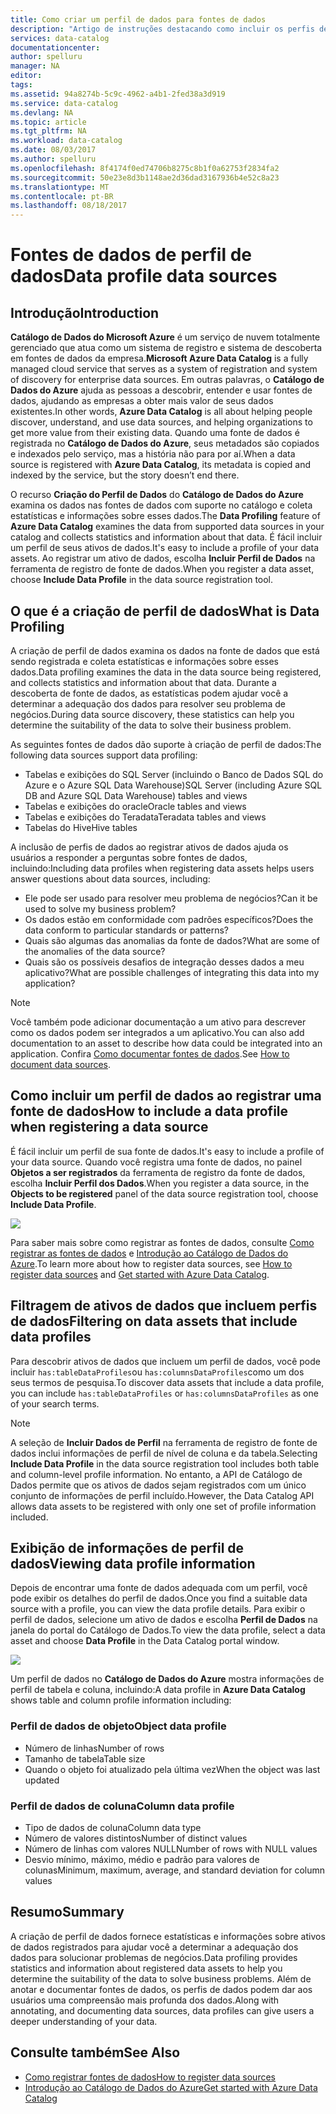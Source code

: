 ```yaml
---
title: Como criar um perfil de dados para fontes de dados
description: "Artigo de instruções destacando como incluir os perfis de dados nos níveis da tabela e da coluna ao registrar as fontes de dados no Catálogo de Dados do Azure e como usar os perfis de dados para entender as fontes de dados."
services: data-catalog
documentationcenter: 
author: spelluru
manager: NA
editor: 
tags: 
ms.assetid: 94a8274b-5c9c-4962-a4b1-2fed38a3d919
ms.service: data-catalog
ms.devlang: NA
ms.topic: article
ms.tgt_pltfrm: NA
ms.workload: data-catalog
ms.date: 08/03/2017
ms.author: spelluru
ms.openlocfilehash: 8f4174f0ed74706b8275c8b1f0a62753f2834fa2
ms.sourcegitcommit: 50e23e8d3b1148ae2d36dad3167936b4e52c8a23
ms.translationtype: MT
ms.contentlocale: pt-BR
ms.lasthandoff: 08/18/2017
---
```

# <a name="data-profile-data-sources"></a><span data-ttu-id="a3d88-103">Fontes de dados de perfil de dados</span><span class="sxs-lookup"><span data-stu-id="a3d88-103">Data profile data sources</span></span>
## <a name="introduction"></a><span data-ttu-id="a3d88-104">Introdução</span><span class="sxs-lookup"><span data-stu-id="a3d88-104">Introduction</span></span>
<span data-ttu-id="a3d88-105">**Catálogo de Dados do Microsoft Azure** é um serviço de nuvem totalmente gerenciado que atua como um sistema de registro e sistema de descoberta em fontes de dados da empresa.</span><span class="sxs-lookup"><span data-stu-id="a3d88-105">**Microsoft Azure Data Catalog** is a fully managed cloud service that serves as a system of registration and system of discovery for enterprise data sources.</span></span> <span data-ttu-id="a3d88-106">Em outras palavras, o **Catálogo de Dados do Azure** ajuda as pessoas a descobrir, entender e usar fontes de dados, ajudando as empresas a obter mais valor de seus dados existentes.</span><span class="sxs-lookup"><span data-stu-id="a3d88-106">In other words, **Azure Data Catalog** is all about helping people discover, understand, and use data sources, and helping organizations to get more value from their existing data.</span></span> <span data-ttu-id="a3d88-107">Quando uma fonte de dados é registrada no **Catálogo de Dados do Azure**, seus metadados são copiados e indexados pelo serviço, mas a história não para por aí.</span><span class="sxs-lookup"><span data-stu-id="a3d88-107">When a data source is registered with **Azure Data Catalog**, its metadata is copied and indexed by the service, but the story doesn’t end there.</span></span>

<span data-ttu-id="a3d88-108">O recurso **Criação do Perfil de Dados** do **Catálogo de Dados do Azure** examina os dados nas fontes de dados com suporte no catálogo e coleta estatísticas e informações sobre esses dados.</span><span class="sxs-lookup"><span data-stu-id="a3d88-108">The **Data Profiling** feature of **Azure Data Catalog** examines the data from supported data sources in your catalog and collects statistics and information about that data.</span></span> <span data-ttu-id="a3d88-109">É fácil incluir um perfil de seus ativos de dados.</span><span class="sxs-lookup"><span data-stu-id="a3d88-109">It's easy to include a profile of your data assets.</span></span> <span data-ttu-id="a3d88-110">Ao registrar um ativo de dados, escolha **Incluir Perfil de Dados** na ferramenta de registro de fonte de dados.</span><span class="sxs-lookup"><span data-stu-id="a3d88-110">When you register a data asset, choose **Include Data Profile** in the data source registration tool.</span></span>

## <a name="what-is-data-profiling"></a><span data-ttu-id="a3d88-111">O que é a criação de perfil de dados</span><span class="sxs-lookup"><span data-stu-id="a3d88-111">What is Data Profiling</span></span>
<span data-ttu-id="a3d88-112">A criação de perfil de dados examina os dados na fonte de dados que está sendo registrada e coleta estatísticas e informações sobre esses dados.</span><span class="sxs-lookup"><span data-stu-id="a3d88-112">Data profiling examines the data in the data source being registered, and collects statistics and information about that data.</span></span> <span data-ttu-id="a3d88-113">Durante a descoberta de fonte de dados, as estatísticas podem ajudar você a determinar a adequação dos dados para resolver seu problema de negócios.</span><span class="sxs-lookup"><span data-stu-id="a3d88-113">During data source discovery, these statistics can help you determine the suitability of the data to solve their business problem.</span></span>

<!-- In [How to discover data sources](data-catalog-how-to-discover.md), you learn about **Azure Data Catalog's** extensive search capabilities including searching for data assets that have a profile. See [How to include a data profile when registering a data source](#howto). -->

<span data-ttu-id="a3d88-114">As seguintes fontes de dados dão suporte à criação de perfil de dados:</span><span class="sxs-lookup"><span data-stu-id="a3d88-114">The following data sources support data profiling:</span></span>

* <span data-ttu-id="a3d88-115">Tabelas e exibições do SQL Server (incluindo o Banco de Dados SQL do Azure e o Azure SQL Data Warehouse)</span><span class="sxs-lookup"><span data-stu-id="a3d88-115">SQL Server (including Azure SQL DB and Azure SQL Data Warehouse) tables and views</span></span>
* <span data-ttu-id="a3d88-116">Tabelas e exibições do oracle</span><span class="sxs-lookup"><span data-stu-id="a3d88-116">Oracle tables and views</span></span>
* <span data-ttu-id="a3d88-117">Tabelas e exibições do Teradata</span><span class="sxs-lookup"><span data-stu-id="a3d88-117">Teradata tables and views</span></span>
* <span data-ttu-id="a3d88-118">Tabelas do Hive</span><span class="sxs-lookup"><span data-stu-id="a3d88-118">Hive tables</span></span>

<span data-ttu-id="a3d88-119">A inclusão de perfis de dados ao registrar ativos de dados ajuda os usuários a responder a perguntas sobre fontes de dados, incluindo:</span><span class="sxs-lookup"><span data-stu-id="a3d88-119">Including data profiles when registering data assets helps users answer questions about data sources, including:</span></span>

* <span data-ttu-id="a3d88-120">Ele pode ser usado para resolver meu problema de negócios?</span><span class="sxs-lookup"><span data-stu-id="a3d88-120">Can it be used to solve my business problem?</span></span>
* <span data-ttu-id="a3d88-121">Os dados estão em conformidade com padrões específicos?</span><span class="sxs-lookup"><span data-stu-id="a3d88-121">Does the data conform to particular standards or patterns?</span></span>
* <span data-ttu-id="a3d88-122">Quais são algumas das anomalias da fonte de dados?</span><span class="sxs-lookup"><span data-stu-id="a3d88-122">What are some of the anomalies of the data source?</span></span>
* <span data-ttu-id="a3d88-123">Quais são os possíveis desafios de integração desses dados a meu aplicativo?</span><span class="sxs-lookup"><span data-stu-id="a3d88-123">What are possible challenges of integrating this data into my application?</span></span>

> [!NOTE]
> <span data-ttu-id="a3d88-124">Você também pode adicionar documentação a um ativo para descrever como os dados podem ser integrados a um aplicativo.</span><span class="sxs-lookup"><span data-stu-id="a3d88-124">You can also add documentation to an asset to describe how data could be integrated into an application.</span></span> <span data-ttu-id="a3d88-125">Confira [Como documentar fontes de dados](data-catalog-how-to-documentation.md).</span><span class="sxs-lookup"><span data-stu-id="a3d88-125">See [How to document data sources](data-catalog-how-to-documentation.md).</span></span>
>
>

<a name="howto"/>

## <a name="how-to-include-a-data-profile-when-registering-a-data-source"></a><span data-ttu-id="a3d88-126">Como incluir um perfil de dados ao registrar uma fonte de dados</span><span class="sxs-lookup"><span data-stu-id="a3d88-126">How to include a data profile when registering a data source</span></span>
<span data-ttu-id="a3d88-127">É fácil incluir um perfil de sua fonte de dados.</span><span class="sxs-lookup"><span data-stu-id="a3d88-127">It's easy to include a profile of your data source.</span></span> <span data-ttu-id="a3d88-128">Quando você registra uma fonte de dados, no painel **Objetos a ser registrados** da ferramenta de registro da fonte de dados, escolha **Incluir Perfil dos Dados**.</span><span class="sxs-lookup"><span data-stu-id="a3d88-128">When you register a data source, in the **Objects to be registered** panel of the data source registration tool, choose **Include Data Profile**.</span></span>

![](media/data-catalog-data-profile/data-catalog-register-profile.png)

<span data-ttu-id="a3d88-129">Para saber mais sobre como registrar as fontes de dados, consulte [Como registrar as fontes de dados](data-catalog-how-to-register.md) e [Introdução ao Catálogo de Dados do Azure](data-catalog-get-started.md).</span><span class="sxs-lookup"><span data-stu-id="a3d88-129">To learn more about how to register data sources, see [How to register data sources](data-catalog-how-to-register.md) and [Get started with Azure Data Catalog](data-catalog-get-started.md).</span></span>

## <a name="filtering-on-data-assets-that-include-data-profiles"></a><span data-ttu-id="a3d88-130">Filtragem de ativos de dados que incluem perfis de dados</span><span class="sxs-lookup"><span data-stu-id="a3d88-130">Filtering on data assets that include data profiles</span></span>
<span data-ttu-id="a3d88-131">Para descobrir ativos de dados que incluem um perfil de dados, você pode incluir `has:tableDataProfiles`ou `has:columnsDataProfiles`como um dos seus termos de pesquisa.</span><span class="sxs-lookup"><span data-stu-id="a3d88-131">To discover data assets that include a data profile, you can include `has:tableDataProfiles` or `has:columnsDataProfiles` as one of your search terms.</span></span>

> [!NOTE]
> <span data-ttu-id="a3d88-132">A seleção de **Incluir Dados de Perfil** na ferramenta de registro de fonte de dados inclui informações de perfil de nível de coluna e da tabela.</span><span class="sxs-lookup"><span data-stu-id="a3d88-132">Selecting **Include Data Profile** in the data source registration tool includes both table and column-level profile information.</span></span> <span data-ttu-id="a3d88-133">No entanto, a API de Catálogo de Dados permite que os ativos de dados sejam registrados com um único conjunto de informações de perfil incluído.</span><span class="sxs-lookup"><span data-stu-id="a3d88-133">However, the Data Catalog API allows data assets to be registered with only one set of profile information included.</span></span>
>
>

## <a name="viewing-data-profile-information"></a><span data-ttu-id="a3d88-134">Exibição de informações de perfil de dados</span><span class="sxs-lookup"><span data-stu-id="a3d88-134">Viewing data profile information</span></span>
<span data-ttu-id="a3d88-135">Depois de encontrar uma fonte de dados adequada com um perfil, você pode exibir os detalhes do perfil de dados.</span><span class="sxs-lookup"><span data-stu-id="a3d88-135">Once you find a suitable data source with a profile, you can view the data profile details.</span></span> <span data-ttu-id="a3d88-136">Para exibir o perfil de dados, selecione um ativo de dados e escolha **Perfil de Dados** na janela do portal do Catálogo de Dados.</span><span class="sxs-lookup"><span data-stu-id="a3d88-136">To view the data profile, select a data asset and choose **Data Profile** in the Data Catalog portal window.</span></span>

![](media/data-catalog-data-profile/data-catalog-view.png)

<span data-ttu-id="a3d88-137">Um perfil de dados no **Catálogo de Dados do Azure** mostra informações de perfil de tabela e coluna, incluindo:</span><span class="sxs-lookup"><span data-stu-id="a3d88-137">A data profile in **Azure Data Catalog** shows table and column profile information including:</span></span>

### <a name="object-data-profile"></a><span data-ttu-id="a3d88-138">Perfil de dados de objeto</span><span class="sxs-lookup"><span data-stu-id="a3d88-138">Object data profile</span></span>
* <span data-ttu-id="a3d88-139">Número de linhas</span><span class="sxs-lookup"><span data-stu-id="a3d88-139">Number of rows</span></span>
* <span data-ttu-id="a3d88-140">Tamanho de tabela</span><span class="sxs-lookup"><span data-stu-id="a3d88-140">Table size</span></span>
* <span data-ttu-id="a3d88-141">Quando o objeto foi atualizado pela última vez</span><span class="sxs-lookup"><span data-stu-id="a3d88-141">When the object was last updated</span></span>

### <a name="column-data-profile"></a><span data-ttu-id="a3d88-142">Perfil de dados de coluna</span><span class="sxs-lookup"><span data-stu-id="a3d88-142">Column data profile</span></span>
* <span data-ttu-id="a3d88-143">Tipo de dados de coluna</span><span class="sxs-lookup"><span data-stu-id="a3d88-143">Column data type</span></span>
* <span data-ttu-id="a3d88-144">Número de valores distintos</span><span class="sxs-lookup"><span data-stu-id="a3d88-144">Number of distinct values</span></span>
* <span data-ttu-id="a3d88-145">Número de linhas com valores NULL</span><span class="sxs-lookup"><span data-stu-id="a3d88-145">Number of rows with NULL values</span></span>
* <span data-ttu-id="a3d88-146">Desvio mínimo, máximo, médio e padrão para valores de colunas</span><span class="sxs-lookup"><span data-stu-id="a3d88-146">Minimum, maximum, average, and standard deviation for column values</span></span>

## <a name="summary"></a><span data-ttu-id="a3d88-147">Resumo</span><span class="sxs-lookup"><span data-stu-id="a3d88-147">Summary</span></span>
<span data-ttu-id="a3d88-148">A criação de perfil de dados fornece estatísticas e informações sobre ativos de dados registrados para ajudar você a determinar a adequação dos dados para solucionar problemas de negócios.</span><span class="sxs-lookup"><span data-stu-id="a3d88-148">Data profiling provides statistics and information about registered data assets to help you determine the suitability of the data to solve business problems.</span></span> <span data-ttu-id="a3d88-149">Além de anotar e documentar fontes de dados, os perfis de dados podem dar aos usuários uma compreensão mais profunda dos dados.</span><span class="sxs-lookup"><span data-stu-id="a3d88-149">Along with annotating, and documenting data sources, data profiles can give users a deeper understanding of your data.</span></span>

## <a name="see-also"></a><span data-ttu-id="a3d88-150">Consulte também</span><span class="sxs-lookup"><span data-stu-id="a3d88-150">See Also</span></span>
* [<span data-ttu-id="a3d88-151">Como registrar fontes de dados</span><span class="sxs-lookup"><span data-stu-id="a3d88-151">How to register data sources</span></span>](data-catalog-how-to-register.md)
* [<span data-ttu-id="a3d88-152">Introdução ao Catálogo de Dados do Azure</span><span class="sxs-lookup"><span data-stu-id="a3d88-152">Get started with Azure Data Catalog</span></span>](data-catalog-get-started.md)
